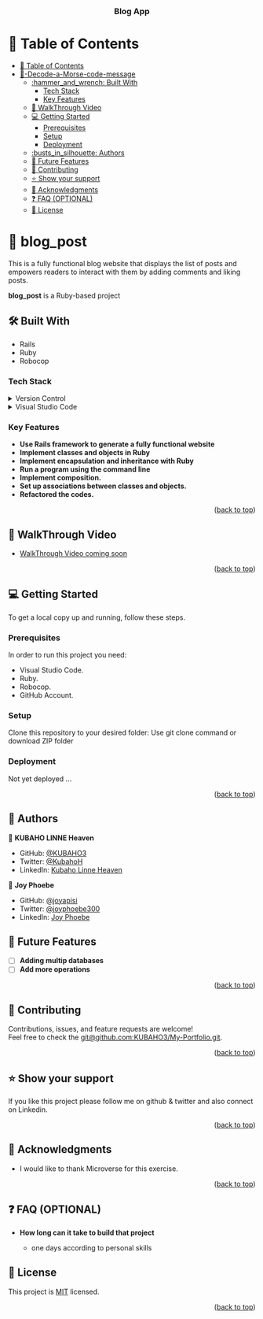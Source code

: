 <a name="readme-top"></a>

<div align="center">
  <br/>

  <h3><b>Blog App</b></h3>

</div>

<!-- TABLE OF CONTENTS -->

# 📗 Table of Contents

- [📗 Table of Contents](#-table-of-contents)
- [📖-Decode-a-Morse-code-message](#-Ruby-capstone-)
  - [:hammer\_and\_wrench: Built With ](#hammer_and_wrench-built-with-)
    - [Tech Stack ](#tech-stack-)
    - [Key Features ](#key-features-)
  - [🦻 WalkThrough Video ](#walkthrough-demo-)
  - [💻 Getting Started ](#-getting-started-)
    - [Prerequisites](#prerequisites)
    - [Setup](#setup)
    - [Deployment](#deployment)
  - [:busts\_in\_silhouette: Authors ](#busts_in_silhouette-authors-)
  - [:telescope: Future Features ](#telescope-future-features-)
  - [:handshake: Contributing ](#handshake-contributing-)
  - [:star:️ Show your support ](#star️-show-your-support-)
  - [:pray: Acknowledgments ](#pray-acknowledgments-)
  - [:question: FAQ (OPTIONAL) ](#question-faq-optional-)
  - [📝 License ](#-license-)

<!-- PROJECT DESCRIPTION -->

# 📖 blog_post <a name="about-project"></a>

This is a fully functional blog website that displays the list of posts and empowers readers to interact with them by adding comments and liking posts.

**blog_post** is a Ruby-based project

## :hammer_and_wrench: Built With <a name="built-with"></a>
- Rails
- Ruby
- Robocop

### Tech Stack <a name="tech-stack"></a>
<details>
  <summary>Version Control</summary>
  <ul>
    <li><a href="https://github.com/">Git Hub</a></li>
  </ul>
</details>
<details>
  <summary>Visual Studio Code</summary>
  <ul>
    <li><a href="https://code.visualstudio.com">Visual Studio Code</a></li>
  </ul>
</details>

<!-- Features -->

### Key Features <a name="key-features"></a>

- **Use Rails framework to generate a fully functional website** 
- **Implement classes and objects in Ruby**
- **Implement encapsulation and inheritance with Ruby**
- **Run a program using the command line**
- **Implement composition.**
- **Set up associations between classes and objects.**
- **Refactored the codes.**

<p align="right">(<a href="#readme-top">back to top</a>)</p>

<!-- WalkThrough Video -->

## 🦻 WalkThrough Video <a name="#walkthrough-demo"></a>

-  [WalkThrough Video coming soon]()

<p align="right">(<a href="#readme-top">back to top</a>)</p>

<!-- GETTING STARTED -->

## 💻 Getting Started <a name="getting-started"></a>

To get a local copy up and running, follow these steps.

### Prerequisites

In order to run this project you need:
- Visual Studio Code.
- Ruby.
- Robocop.
- GitHub Account.

### Setup

Clone this repository to your desired folder:
Use git clone command or download ZIP folder

### Deployment

Not yet deployed ...
<p align="right">(<a href="#readme-top">back to top</a>)</p>

## :busts_in_silhouette: Authors <a name="authors"></a>
:bust_in_silhouette: **KUBAHO LINNE Heaven**
- GitHub: [@KUBAHO3](https://github.com/KUBAHO3)
- Twitter: [@KubahoH](https://twitter.com/KubahoH)
- LinkedIn: [Kubaho Linne Heaven](https://www.linkedin.com/in/kubaho-linne-heaven/)

:bust_in_silhouette: **Joy Phoebe**
- GitHub: [@joyapisi](https://github.com/joyapisi)
- Twitter: [@joyphoebe300](https://twitter.com/joyphoebe300)
- LinkedIn: [Joy Phoebe](https://www.linkedin.com/in/joyapisi/)

<!-- FUTURE FEATURES -->

## :telescope: Future Features <a name="future-features"></a><br/>
- [ ] **Adding multip databases**<br/>
- [ ] **Add more operations**
<p align="right">(<a href="#readme-top">back to top</a>)</p>
<!-- CONTRIBUTING -->

## :handshake: Contributing <a name="contributing"></a>
Contributions, issues, and feature requests are welcome!<br/>
Feel free to check the [git@github.com:KUBAHO3/My-Portfolio.git](../../issues/).
<p align="right">(<a href="#readme-top">back to top</a>)</p>
<!-- SUPPORT -->

## :star:️ Show your support <a name="support"></a>
If you like this project please follow me on github & twitter and also connect on Linkedin.
<p align="right">(<a href="#readme-top">back to top</a>)</p>
<!-- ACKNOWLEDGEMENTS -->

## :pray: Acknowledgments <a name="acknowledgements"></a>
- I would like to thank Microverse for this exercise. <br>


<p align="right">(<a href="#readme-top">back to top</a>)</p>
<!-- FAQ (optional) -->

## :question: FAQ (OPTIONAL) <a name="faq"></a><br/>
- **How long can it take to build that project**

  - one days according to personal skills

## 📝 License <a name="license"></a>

This project is [MIT](https://github.com/KUBAHO3/blog_post/blob/set-up/MIT.md) licensed.


<p align="right">(<a href="#readme-top">back to top</a>)</p>
